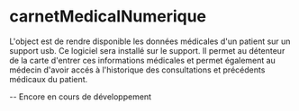 # carnetMedicalNumerique

L'object est de rendre disponible les données médicales d'un patient sur un support usb.
Ce logiciel sera installé sur le support. Il permet au détenteur de la carte d'entrer ces informations médicales
et permet également au médecin d'avoir accés à l'historique des consultations et précédents médicaux du patient.

-- Encore en cours de développement 

